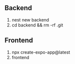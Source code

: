 ## Backend

1. nest new backend
2. cd backend && rm -rf .git


## Frontend

1. npx create-expo-app@latest
2. frontend
